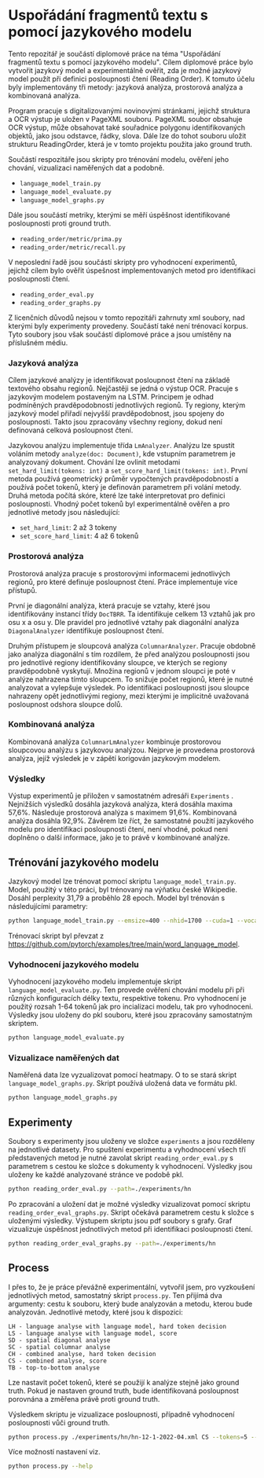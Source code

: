 # Uspořádání fragmentů textu s pomocí jazykového modelu

Tento repozitář je součástí diplomové práce na téma
"Uspořádání fragmentů textu s pomocí jazykového modelu".
Cílem diplomové práce bylo vytvořit jazykový model a experimentálně 
ověřit, zda je možné jazykový model použít při definici posloupnosti čtení
(Reading Order).
K tomuto účelu byly implementovány tři metody: jazyková analýza, prostorová analýza
a kombinovaná analýza.

Program pracuje s digitalizovanými novinovými stránkami, jejichž struktura a OCR výstup
je uložen v PageXML souboru.
PageXML soubor obsahuje OCR výstup, může obsahovat také souřadnice polygonu identifikovaných
objektů, jako jsou odstavce, řádky, slova.
Dále lze do tohot souboru uložit strukturu ReadingOrder, která je v tomto projektu
použita jako ground truth.

Součástí respozitáře jsou skripty pro trénování modelu, ověření jeho chování, vizualizaci
naměřených dat a podobně.
- `language_model_train.py`
- `language_model_evaluate.py`
- `language_model_graphs.py`

Dále jsou součástí metriky, kterými se měří úspěšnost identifikované posloupnosti
proti ground truth.

- `reading_order/metric/prima.py`
- `reading_order/metric/recall.py`

V neposlední řadě jsou součástí skripty pro vyhodnocení experimentů, jejichž cílem
bylo ověřit úspešnost implementovaných metod pro identifikaci posloupnosti čtení.

- `reading_order_eval.py`
- `reading_order_graphs.py`

Z licenčních důvodů nejsou v tomto repozitáři zahrnuty
xml soubory, nad kterými byly experimenty provedeny.
Součástí také není trénovací korpus.
Tyto soubory jsou však součástí diplomové práce a jsou
umístěny na příslušném médiu.

### Jazyková analýza
Cílem jazykové analýzy je identifikovat posloupnost čtení na základě textového obsahu 
regionů. Nejčastěji se jedná o výstup OCR. Pracuje s jazykovým modelem postaveným
na LSTM.
Principem je odhad podmíněných pravděpodobností jednotlivých regionů.
Ty regiony, kterým jazykový model přiřadí nejvyšší pravděpodobnost, jsou spojeny do posloupnosti.
Takto jsou zpracovány všechny regiony, dokud není definovaná celková posloupnost čtení.

Jazykovou analýzu implementuje třída `LmAnalyzer`. Analýzu lze spustit voláním metody
`analyze(doc: Document)`, kde vstupním parametrem je analyzovaný dokument.
Chování lze ovlinit metodami `set_hard_limit(tokens: int)` a `set_score_hard_limit(tokens: int)`.
První metoda používá geometrický průměr vypočtených pravděpodobností a používá 
počet tokenů, který je definován parametrem při volání metody.
Druhá metoda počítá skóre, které lze také interpretovat pro definici posloupnosti.
Vhodný počet tokenů byl experimentálně ověřen a pro jednotlivé metody jsou následující:

- `set_hard_limit`: 2 až 3 tokeny
- `set_score_hard_limit`: 4 až 6 tokenů

### Prostorová analýza
Prostorová analýza pracuje s prostorovými informacemi jednotlivých regionů,
pro které definuje posloupnost čtení. Práce implementuje více přístupů.

První je diagonální analýza, která pracuje se vztahy, které jsou identifikovány instancí
třídy `DocTBRR`. Ta identifikuje celkem 13 vztahů jak pro osu x a osu y.
Dle pravidel pro jednotlivé vztahy pak diagonální analýza `DiagonalAnalyzer` identifikuje 
posloupnost čtení.

Druhým přístupem je sloupcová analýza `ColumnarAnalyzer`. 
Pracuje obdobně jako analýza diagonální s tím
rozdílem, že před analýzou posloupnosti jsou pro jednotlivé regiony identifikovány
sloupce, ve kterých se regiony pravděpodobně vyskytují. Množina regionů v jednom sloupci
je poté v analýze nahrazena tímto sloupcem. To snižuje počet regionů, které
je nutné analyzovat a vylepšuje výsledek. Po identifikaci posloupnosti 
jsou sloupce nahrazeny opět jednotlivými regiony, mezi kterými je implicitně uvažovaná
posloupnost odshora sloupce dolů.

### Kombinovaná analýza
Kombinovaná analýza `ColumnarLmAnalyzer` kombinuje prostorovou sloupcovou analýzu 
s jazykovou analýzou. Nejprve je provedena prostorová analýza, jejíž výsledek je
v zápětí korigován jazykovým modelem.

### Výsledky
Výstup experimentů je přiložen v samostatném adresáři `Experiments` .
Nejnižších výsledků dosáhla jazyková analýza, která dosáhla maxima 57,6%.
Následuje prostorová analýza s maximem 91,6%. Kombinovaná analýza dosáhla 92,9%.
Závěrem lze říct, že samostatné použití jazykového modelu pro identifikaci posloupnosti
čtení, není vhodné, pokud neni doplněno o další informace, jako je to právě v kombinované
analýze.

## Trénování jazykového modelu
Jazykový model lze trénovat pomocí skriptu `language_model_train.py`.
Model, použitý v této práci, byl trénovaný na výňatku české Wikipedie.
Dosáhl perplexity 31,79 a proběhlo 28 epoch. Model byl trénován s následujícími
parametry:

```bash
python language_model_train.py --emsize=400 --nhid=1700 --cuda=1 --vocab_size=20000
```

Trénovací skript byl převzat z https://github.com/pytorch/examples/tree/main/word_language_model.

### Vyhodnocení jazykového modelu
Vyhodnocení jazykového modelu implementuje skript `language_model_evaluate.py`.
Ten provede ověření chování modelu při při různých konfiguracích délky textu,
respektive tokenu.
Pro vyhodnocení je použitý rozsah 1-64 tokenů jak pro incializaci modelu, tak pro vyhodnoceni.
Výsledky jsou uloženy do pkl souboru, které jsou zpracovány samostatným skriptem.

```bash
python language_model_evaluate.py
```

### Vizualizace naměřených dat
Naměřená data lze vyzualizovat pomocí heatmapy. O to se stará skript `language_model_graphs.py`.
Skript používá uložená data ve formátu pkl.

```bash
python language_model_graphs.py
```

## Experimenty
Soubory s experimenty jsou uloženy ve složce `experiments` a jsou rozděleny na jednotlivé
datasety.
Pro spuštení experimentu a vyhodnocení všech tří představených metod je nutné zavolat
skript `reading_order_eval.py` s parametrem s cestou ke složce s dokumenty k vyhodnocení.
Výsledky jsou uloženy ke každé analyzované stránce ve podobě pkl.

```bash
python reading_order_eval.py --path=./experiments/hn
```

Po zpracování a uložení dat je možné výsledky vizualizovat pomocí skriptu `reading_order_eval_graphs.py`.
Skript očekává parametrem cestu k složce s uloženými výsledky.
Výstupem skriptu jsou pdf soubory s grafy.
Graf vizualizuje úspěšnost jednotlivých metod při identifikaci posloupnosti čtení.

```bash
python reading_order_eval_graphs.py --path=./experiments/hn
```

## Process
I přes to, že je práce převážně experimentální, vytvořil jsem, pro 
vyzkoušení jednotlivých metod, samostatný skript `process.py`.
Ten přijímá dva argumenty: cestu k souboru, který bude analyzován a metodu, kterou bude analyzován.
Jednotlivé metody, které jsou k dispozici:

```
LH - language analyse with language model, hard token decision
LS - language analyse with language model, score
SD - spatial diagonal analyse
SC - spatial columnar analyse
CH - combined analyse, hard token decision
CS - combined analyse, score
TB - top-to-bottom analyse
```

Lze nastavit počet tokenů, které se použijí k analýze stejně jako ground truth.
Pokud je nastaven ground truth, bude identifikovaná posloupnost porovnána a změřena
právě proti ground truth.

Výsledkem skriptu je vizualizace posloupnosti, případně vyhodnocení posloupnosti vůči 
ground truth.

```bash
python process.py ./experiments/hn/hn-12-1-2022-04.xml CS --tokens=5 --g=./experiments/hn/hn-12-1-2022-04.xml
```

Více možností nastavení viz. 

```bash
python process.py --help
```
